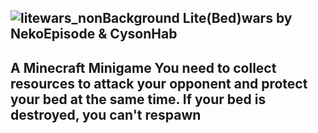 ![litewars_nonBackground](https://github.com/user-attachments/assets/32ce0fde-9724-4eb1-bbc0-9d8761442f87)
Lite(Bed)wars by NekoEpisode & CysonHab
------------
A Minecraft Minigame
You need to collect resources to attack your opponent and protect your bed at the same time. If your bed is destroyed, you can't respawn
------------